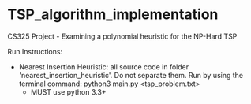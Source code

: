 # TSP_algorithm_implementation
CS325 Project - Examining a polynomial heuristic for the NP-Hard TSP

Run Instructions:
- Nearest Insertion Heuristic: all source code in folder 'nearest_insertion_heuristic'. Do not separate them. Run by using the terminal command: python3 main.py <tsp_problem.txt>
  - MUST use python 3.3+
